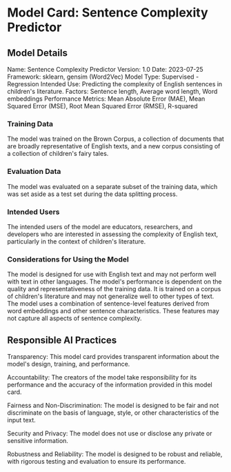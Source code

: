 # Model Card: Sentence Complexity Predictor

## Model Details

Name: Sentence Complexity Predictor
Version: 1.0
Date: 2023-07-25
Framework: sklearn, gensim (Word2Vec)
Model Type: Supervised - Regression
Intended Use: Predicting the complexity of English sentences in children's literature.
Factors: Sentence length, Average word length, Word embeddings
Performance Metrics: Mean Absolute Error (MAE), Mean Squared Error (MSE), Root Mean Squared Error (RMSE), R-squared

### Training Data

The model was trained on the Brown Corpus, a collection of documents that are broadly representative of English texts, and a new corpus consisting of a collection of children's fairy tales.

### Evaluation Data

The model was evaluated on a separate subset of the training data, which was set aside as a test set during the data splitting process.

### Intended Users

The intended users of the model are educators, researchers, and developers who are interested in assessing the complexity of English text, particularly in the context of children's literature.

### Considerations for Using the Model

The model is designed for use with English text and may not perform well with text in other languages.
The model's performance is dependent on the quality and representativeness of the training data. It is trained on a corpus of children's literature and may not generalize well to other types of text.
The model uses a combination of sentence-level features derived from word embeddings and other sentence characteristics. These features may not capture all aspects of sentence complexity.

## Responsible AI Practices

Transparency: This model card provides transparent information about the model's design, training, and performance.

Accountability: The creators of the model take responsibility for its performance and the accuracy of the information provided in this model card.

Fairness and Non-Discrimination: The model is designed to be fair and not discriminate on the basis of language, style, or other characteristics of the input text.

Security and Privacy: The model does not use or disclose any private or sensitive information.

Robustness and Reliability: The model is designed to be robust and reliable, with rigorous testing and evaluation to ensure its performance.
